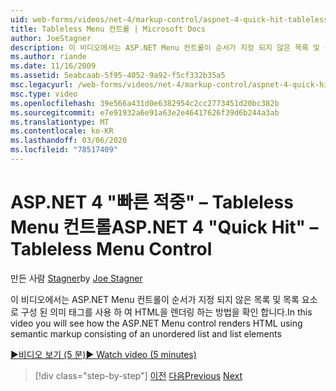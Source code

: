 ```yaml
---
uid: web-forms/videos/net-4/markup-control/aspnet-4-quick-hit-tableless-menu-control
title: Tableless Menu 컨트롤 | Microsoft Docs
author: JoeStagner
description: 이 비디오에서는 ASP.NET Menu 컨트롤이 순서가 지정 되지 않은 목록 및 목록 요소로 구성 된 의미 태그를 사용 하 여 HTML을 렌더링 하는 방법을 확인 합니다.
ms.author: riande
ms.date: 11/16/2009
ms.assetid: 5eabcaab-5f95-4052-9a92-f5cf332b35a5
msc.legacyurl: /web-forms/videos/net-4/markup-control/aspnet-4-quick-hit-tableless-menu-control
msc.type: video
ms.openlocfilehash: 39e566a431d0e6382954c2cc2773451d20bc382b
ms.sourcegitcommit: e7e91932a6e91a63e2e46417626f39d6b244a3ab
ms.translationtype: MT
ms.contentlocale: ko-KR
ms.lasthandoff: 03/06/2020
ms.locfileid: "78517409"
---
```

# <a name="aspnet-4-quick-hit--tableless-menu-control"></a><span data-ttu-id="d60ef-103">ASP.NET 4 "빠른 적중" – Tableless Menu 컨트롤</span><span class="sxs-lookup"><span data-stu-id="d60ef-103">ASP.NET 4 "Quick Hit" – Tableless Menu Control</span></span>

<span data-ttu-id="d60ef-104">만든 사람 [Stagner](https://github.com/JoeStagner)</span><span class="sxs-lookup"><span data-stu-id="d60ef-104">by [Joe Stagner](https://github.com/JoeStagner)</span></span>

<span data-ttu-id="d60ef-105">이 비디오에서는 ASP.NET Menu 컨트롤이 순서가 지정 되지 않은 목록 및 목록 요소로 구성 된 의미 태그를 사용 하 여 HTML을 렌더링 하는 방법을 확인 합니다.</span><span class="sxs-lookup"><span data-stu-id="d60ef-105">In this video you will see how the ASP.NET Menu control renders HTML using semantic markup consisting of an unordered list and list elements</span></span> 

[<span data-ttu-id="d60ef-106">&#9654;비디오 보기 (5 분)</span><span class="sxs-lookup"><span data-stu-id="d60ef-106">&#9654; Watch video (5 minutes)</span></span>](https://channel9.msdn.com/Blogs/ASP-NET-Site-Videos/aspnet-4-quick-hit-tableless-menu-control)

> [!div class="step-by-step"]
> <span data-ttu-id="d60ef-107">[이전](aspnet-4-quick-hit-table-free-templated-controls.md)
> [다음](aspnet-4-quick-hit-hidden-field-divs.md)</span><span class="sxs-lookup"><span data-stu-id="d60ef-107">[Previous](aspnet-4-quick-hit-table-free-templated-controls.md)
[Next](aspnet-4-quick-hit-hidden-field-divs.md)</span></span>
